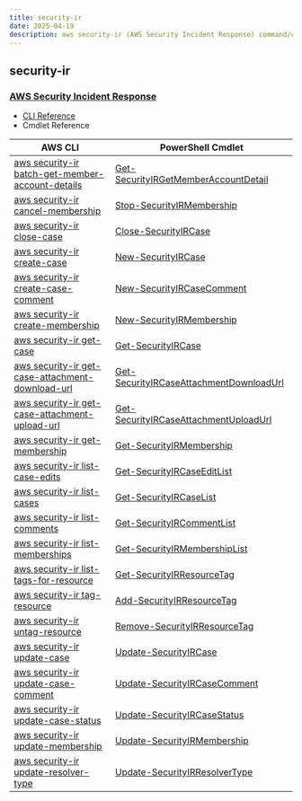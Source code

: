 ```yaml
---
title: security-ir
date: 2025-04-19
description: aws security-ir (AWS Security Incident Response) command/cmdlet list.
---
```


## security-ir

### [AWS Security Incident Response](https://aws.amazon.com/solutions/cloud-foundations/capabilities/security-incident-response/)

* [CLI Reference](https://awscli.amazonaws.com/v2/documentation/api/latest/reference/security-ir/index.html)
* Cmdlet Reference

|AWS CLI|PowerShell Cmdlet|
|----|----|
|[aws security-ir batch-get-member-account-details](https://awscli.amazonaws.com/v2/documentation/api/latest/reference/security-ir/batch-get-member-account-details.html)|[Get-SecurityIRGetMemberAccountDetail](https://docs.aws.amazon.com/powershell/latest/reference/items/Get-SecurityIRGetMemberAccountDetail.html)|
|[aws security-ir cancel-membership](https://awscli.amazonaws.com/v2/documentation/api/latest/reference/security-ir/cancel-membership.html)|[Stop-SecurityIRMembership](https://docs.aws.amazon.com/powershell/latest/reference/items/Stop-SecurityIRMembership.html)|
|[aws security-ir close-case](https://awscli.amazonaws.com/v2/documentation/api/latest/reference/security-ir/close-case.html)|[Close-SecurityIRCase](https://docs.aws.amazon.com/powershell/latest/reference/items/Close-SecurityIRCase.html)|
|[aws security-ir create-case](https://awscli.amazonaws.com/v2/documentation/api/latest/reference/security-ir/create-case.html)|[New-SecurityIRCase](https://docs.aws.amazon.com/powershell/latest/reference/items/New-SecurityIRCase.html)|
|[aws security-ir create-case-comment](https://awscli.amazonaws.com/v2/documentation/api/latest/reference/security-ir/create-case-comment.html)|[New-SecurityIRCaseComment](https://docs.aws.amazon.com/powershell/latest/reference/items/New-SecurityIRCaseComment.html)|
|[aws security-ir create-membership](https://awscli.amazonaws.com/v2/documentation/api/latest/reference/security-ir/create-membership.html)|[New-SecurityIRMembership](https://docs.aws.amazon.com/powershell/latest/reference/items/New-SecurityIRMembership.html)|
|[aws security-ir get-case](https://awscli.amazonaws.com/v2/documentation/api/latest/reference/security-ir/get-case.html)|[Get-SecurityIRCase](https://docs.aws.amazon.com/powershell/latest/reference/items/Get-SecurityIRCase.html)|
|[aws security-ir get-case-attachment-download-url](https://awscli.amazonaws.com/v2/documentation/api/latest/reference/security-ir/get-case-attachment-download-url.html)|[Get-SecurityIRCaseAttachmentDownloadUrl](https://docs.aws.amazon.com/powershell/latest/reference/items/Get-SecurityIRCaseAttachmentDownloadUrl.html)|
|[aws security-ir get-case-attachment-upload-url](https://awscli.amazonaws.com/v2/documentation/api/latest/reference/security-ir/get-case-attachment-upload-url.html)|[Get-SecurityIRCaseAttachmentUploadUrl](https://docs.aws.amazon.com/powershell/latest/reference/items/Get-SecurityIRCaseAttachmentUploadUrl.html)|
|[aws security-ir get-membership](https://awscli.amazonaws.com/v2/documentation/api/latest/reference/security-ir/get-membership.html)|[Get-SecurityIRMembership](https://docs.aws.amazon.com/powershell/latest/reference/items/Get-SecurityIRMembership.html)|
|[aws security-ir list-case-edits](https://awscli.amazonaws.com/v2/documentation/api/latest/reference/security-ir/list-case-edits.html)|[Get-SecurityIRCaseEditList](https://docs.aws.amazon.com/powershell/latest/reference/items/Get-SecurityIRCaseEditList.html)|
|[aws security-ir list-cases](https://awscli.amazonaws.com/v2/documentation/api/latest/reference/security-ir/list-cases.html)|[Get-SecurityIRCaseList](https://docs.aws.amazon.com/powershell/latest/reference/items/Get-SecurityIRCaseList.html)|
|[aws security-ir list-comments](https://awscli.amazonaws.com/v2/documentation/api/latest/reference/security-ir/list-comments.html)|[Get-SecurityIRCommentList](https://docs.aws.amazon.com/powershell/latest/reference/items/Get-SecurityIRCommentList.html)|
|[aws security-ir list-memberships](https://awscli.amazonaws.com/v2/documentation/api/latest/reference/security-ir/list-memberships.html)|[Get-SecurityIRMembershipList](https://docs.aws.amazon.com/powershell/latest/reference/items/Get-SecurityIRMembershipList.html)|
|[aws security-ir list-tags-for-resource](https://awscli.amazonaws.com/v2/documentation/api/latest/reference/security-ir/list-tags-for-resource.html)|[Get-SecurityIRResourceTag](https://docs.aws.amazon.com/powershell/latest/reference/items/Get-SecurityIRResourceTag.html)|
|[aws security-ir tag-resource](https://awscli.amazonaws.com/v2/documentation/api/latest/reference/security-ir/tag-resource.html)|[Add-SecurityIRResourceTag](https://docs.aws.amazon.com/powershell/latest/reference/items/Add-SecurityIRResourceTag.html)|
|[aws security-ir untag-resource](https://awscli.amazonaws.com/v2/documentation/api/latest/reference/security-ir/untag-resource.html)|[Remove-SecurityIRResourceTag](https://docs.aws.amazon.com/powershell/latest/reference/items/Remove-SecurityIRResourceTag.html)|
|[aws security-ir update-case](https://awscli.amazonaws.com/v2/documentation/api/latest/reference/security-ir/update-case.html)|[Update-SecurityIRCase](https://docs.aws.amazon.com/powershell/latest/reference/items/Update-SecurityIRCase.html)|
|[aws security-ir update-case-comment](https://awscli.amazonaws.com/v2/documentation/api/latest/reference/security-ir/update-case-comment.html)|[Update-SecurityIRCaseComment](https://docs.aws.amazon.com/powershell/latest/reference/items/Update-SecurityIRCaseComment.html)|
|[aws security-ir update-case-status](https://awscli.amazonaws.com/v2/documentation/api/latest/reference/security-ir/update-case-status.html)|[Update-SecurityIRCaseStatus](https://docs.aws.amazon.com/powershell/latest/reference/items/Update-SecurityIRCaseStatus.html)|
|[aws security-ir update-membership](https://awscli.amazonaws.com/v2/documentation/api/latest/reference/security-ir/update-membership.html)|[Update-SecurityIRMembership](https://docs.aws.amazon.com/powershell/latest/reference/items/Update-SecurityIRMembership.html)|
|[aws security-ir update-resolver-type](https://awscli.amazonaws.com/v2/documentation/api/latest/reference/security-ir/update-resolver-type.html)|[Update-SecurityIRResolverType](https://docs.aws.amazon.com/powershell/latest/reference/items/Update-SecurityIRResolverType.html)|

